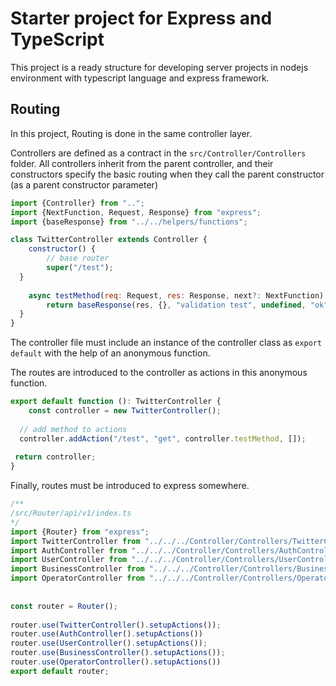 # Starter project for Express and TypeScript

This project is a ready structure for developing server projects in nodejs environment with typescript language and express framework.

## Routing
In this project, Routing is done in the same controller layer.

Controllers are defined as a contract in the `src/Controller/Controllers` folder.
All controllers inherit from the parent controller, and their constructors specify the basic routing when they call the parent constructor (as a parent constructor parameter)
```javascript
import {Controller} from "..";
import {NextFunction, Request, Response} from "express";  
import {baseResponse} from "../../helpers/functions";

class TwitterController extends Controller {  
    constructor() {  
	    // base router
        super("/test");  
  }  
  
    async testMethod(req: Request, res: Response, next?: NextFunction) {  
        return baseResponse(res, {}, "validation test", undefined, "ok", 200);  
  }  
}
```
   The controller file must include an instance of the controller class as `export default` with the help of an anonymous function.

The routes are introduced to the controller as actions in this anonymous function.
```javascript
export default function (): TwitterController {  
    const controller = new TwitterController();  
  
  // add method to actions  
  controller.addAction("/test", "get", controller.testMethod, []);  
  
 return controller;  
}
```
Finally, routes must be introduced to express somewhere.

```javascript
/**
/src/Router/api/v1/index.ts
*/
import {Router} from "express";  
import TwitterController from "../../../Controller/Controllers/TwitterController";  
import AuthController from "../../../Controller/Controllers/AuthController";  
import UserController from "../../../Controller/Controllers/UserController";  
import BusinessController from "../../../Controller/Controllers/BusinessController";  
import OperatorController from "../../../Controller/Controllers/OperatorController";  
  
  
const router = Router();  
  
router.use(TwitterController().setupActions());  
router.use(AuthController().setupActions())  
router.use(UserController().setupActions());  
router.use(BusinessController().setupActions());  
router.use(OperatorController().setupActions())  
export default router;
```


